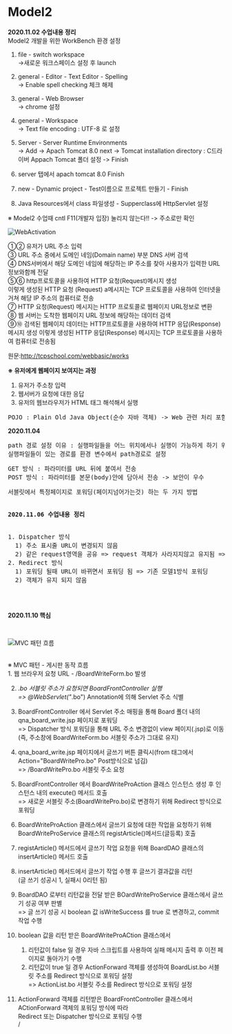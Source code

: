 # Model2
<b>2020.11.02 수업내용 정리</b><br>
  Model2 개발을 위한 WorkBench 환경 설정  <br> 
   
  1. file - switch workspace<br>
    ->새로운 워크스페이스 설정 후 launch<br>

2. general - Editor - Text Editor - Spelling<br>
   -> Enable spell checking 체크 해제 <br>

3. general - Web Browser <br>
   -> chrome 설정<br>

4. general - Workspace<br>
   -> Text file encoding : UTF-8 로 설정 <br>

5. Server - Server Runtime Environments<br>
  -> Add  -> Apach Tomcat 8.0 next -> Tomcat installation directory : C드라이버 Appach Tomcat 폴더 설정 -> Finish<br>

6. server 탭에서 apach tomcat 8.0 Finish<br>

7. new - Dynamic project - Test이름으로 프로젝트 만들기 - Finish<br>

8. Java Resources에서 class 파일생성 - Supperclass에 HttpServlet 설정 <br>


※ Model2 수업때 cntl F11(개발자 입장) 눌리지 않는다!!
   -> 주소로만 확인 
   
   

![WebActivation](https://user-images.githubusercontent.com/70615344/97847940-b90b5f80-1d33-11eb-927e-794780b70cc6.png)

①②  유저가 URL 주소 입력 <br>
③ URL 주소 중에서 도메인 네임(Domain name) 부분 DNS 서버 검색 <br>
④  DNS서버에서 해당 도메인 네임에 해당하는 IP 주소를 찾아 사용자가 입력한  URL 정보와함께 전달 <br>
⑤⑥ http프로토콜을 사용하여 HTTP 요청(Request)메시지 생성 <br>
   이렇게 생성된 HTTP 요청 (Request) a메시지는 TCP 프로토콜을 사용하여 인터넷을 거쳐 해당 IP 주소의 컴퓨터로 전송<br>
⑦ HTTP 요청(Request) 메시지는 HTTP 프로토콜로 웹페이지 URL정보로 변환<br>
⑧ 웹 서버는 도착한 웹페이지 URL 정보에 해당하는 데이터 검색<br>
⑨⑩ 검색된 웹페이지 데이터는 HTTP프로토콜을 사용하여 HTTP 응답(Response) 메시지 생성 이렇게 생성된 HTTP 응답(Response) 메시지는 TCP 프로토콜을 사용하여 컴퓨터로 전송됨<br>

원문:http://tcpschool.com/webbasic/works


<b>※ 유저에게 웹페이지 보여지는 과정</b><br>
1) 유저가 주소창 입력<br>
2) 웹서버가 요청에 대한 응답 <br>
3) 유저의 웹브라우저가 HTML 태그 해석해서 실행 <br>

<pre>
POJO : Plain Old Java Object(순수 자바 객체) -> Web 관련 처리 포함  
</pre>

<b>2020.11.04</b>

<pre>path 경로 설정 이유 : 실행파일들을 어느 위치에서나 실행이 가능하게 하기 위해 
실행파일들이 있는 경로를 환경 변수에서 path경로로 설정 </pre>


<pre>
GET 방식 : 파라미터를 URL 뒤에 붙여서 전송
POST 방식 : 파라미터를 본문(body)안에 담아서 전송 -> 보안이 우수
</pre>


<pre>
서블릿에서 특정페이지로 포워딩(페이지넘어가는것) 하는 두 가지 방법


<b>2020.11.06 수업내용 정리</b><br>

1. Dispatcher 방식
  1) 주소 표시줄 URL이 변경되지 않음
  2) 같은 request영역을 공유 => request 객체가 사라지지않고 유지됨 => 페이지가 넘어가도 아이디 등의 값들이 살아있음
2. Redirect 방식
  1) 포워딩 될때 URL이 바뀌면서 포워딩 됨 => 기존 모델1방식 포워딩 
  2) 객체가 유지 되지 않음   



</pre>
<b>2020.11.10 핵심 </b>

<pre>

</pre>
![MVC 패턴 흐름](https://user-images.githubusercontent.com/70615344/98668314-0d958700-2393-11eb-9e39-755b0d8182c8.png) <br><br>


<p>
  ※ MVC 패턴 - 게시판 동작 흐름 <br> 
   1. 웹 브라우저 요청 URL - /BoardWriteForm.bo 발생 <br>
  
   2. *.bo 서블릿 주소가 요청되면 BoardFrontController 실행 <br>
      => @WebServlet("*.bo") Annotation에 의해 Servlet 주소 식별 <br>
      
   3. BoardFrontController 에서 Servlet 주소 매핑을 통해 Board 폴더 내의 qna_board_write.jsp 페이지로 포워딩 <br>
      => Dispatcher 방식 포워딩을 통해 URL 주소 변경없이 view 페이지(.jsp)로 이동  <br>
          (즉, 주소창에 BoardWriteForm.bo 서블릿 주소가 그대로 유지)<br>
          
   4. qna_board_write.jsp 페이지에서 글쓰기 버튼 클릭시(from 태그에서 Action="BoardWritePro.bo" Post방식으로 넘김)<br>
       => /BoardWritePro.bo 서블릿 주소 요청<br>
       
   5. BoardFrontController 에서 BoardWriteProAction 클래스 인스턴스 생성 후 인스턴스 내의 execute() 메서드 호출<br>
      => 새로운 서블릿 주소(BoardWritePro.bo)로 변경하기 위해 Redirect 방식으로 포워딩<br>
      
   6. BoardWriteProAction 클래스에서 글쓰기 요청에 대한 작업을 요청하기 위해 <br>
       BoardWriteProService 클래스의 registArticle()메서드(글등록) 호출<br>
       
   7. registArticle() 메서드에서 글쓰기 작업 요청을 위해 BoardDAO 클래스의 insertArticle() 메서드 호출<br>
   
   8. insertArticle() 메서드에서 글쓰기 작업 수행 후 글쓰기 결과값을 리턴 <br>
       (글 쓰기 성공시 1, 실패시 0리턴 됨)<br>
       
   9. BoardDAO 로부터 리턴값을 전달 받은 BOardWriteProService 클래스에서 글쓰기 성공 여부 판별<br>
      => 글 쓰기 성공 시 boolean 값 isWriteSuccess 를 true 로 변경하고, commit 작업 수행<br>
      
   10. boolean 값을 리턴 받은 BoardWriteProACtion 클래스에서 <br>
       1) 리턴값이 false 일 경우 자바 스크립트를 사용하여 실패 메시지 출력 후  이전 페이지로 돌아가기 수행<br>
       2) 리턴값이 true 일 경우 ActionForward 객체를 생성하여 BoardList.bo 서블릿 주소를 Redirect 방식으로 포워딩 설정<br>
          => ActionList.bo 서블릿 주소를 Redirect 방식으로 포워딩 설정<br>
          
   11. ActionForward 객체를 리턴받은 BoardFrontController 클래스에서 ACtionForward 객체의 포워딩 방식에 따라<br>
       Redirect 또는 Dispatcher 방식으로 포워딩 수행<br>
 /
</p>
